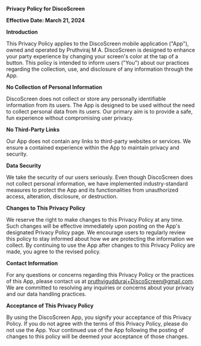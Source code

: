 **Privacy Policy for DiscoScreen**

**Effective Date: March 21, 2024**

**Introduction**

This Privacy Policy applies to the DiscoScreen mobile application ("App"), owned and operated by Pruthviraj M A. DiscoScreen is designed to enhance your party experience by changing your screen's color at the tap of a button. This policy is intended to inform users ("You") about our practices regarding the collection, use, and disclosure of any information through the App.

**No Collection of Personal Information**

DiscoScreen does not collect or store any personally identifiable information from its users. The App is designed to be used without the need to collect personal data from its users. Our primary aim is to provide a safe, fun experience without compromising user privacy.

**No Third-Party Links**

Our App does not contain any links to third-party websites or services. We ensure a contained experience within the App to maintain privacy and security.

**Data Security**

We take the security of our users seriously. Even though DiscoScreen does not collect personal information, we have implemented industry-standard measures to protect the App and its functionalities from unauthorized access, alteration, disclosure, or destruction.

**Changes to This Privacy Policy**

We reserve the right to make changes to this Privacy Policy at any time. Such changes will be effective immediately upon posting on the App's designated Privacy Policy page. We encourage users to regularly review this policy to stay informed about how we are protecting the information we collect. By continuing to use the App after changes to this Privacy Policy are made, you agree to the revised policy.

**Contact Information**

For any questions or concerns regarding this Privacy Policy or the practices of this App, please contact us at pruthvigudduraj+DiscoScreen@gmail.com. We are committed to resolving any inquiries or concerns about your privacy and our data handling practices.

**Acceptance of This Privacy Policy**

By using the DiscoScreen App, you signify your acceptance of this Privacy Policy. If you do not agree with the terms of this Privacy Policy, please do not use the App. Your continued use of the App following the posting of changes to this policy will be deemed your acceptance of those changes.

